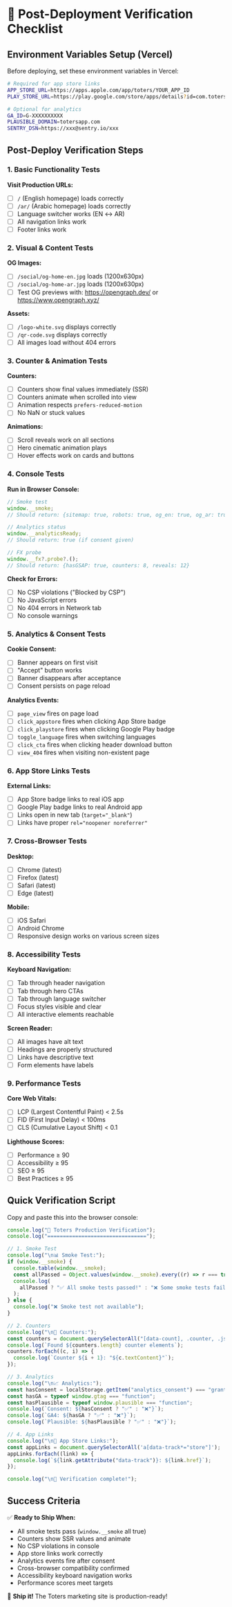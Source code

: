 # 🚀 Post-Deployment Verification Checklist

## Environment Variables Setup (Vercel)

Before deploying, set these environment variables in Vercel:

```bash
# Required for app store links
APP_STORE_URL=https://apps.apple.com/app/toters/YOUR_APP_ID
PLAY_STORE_URL=https://play.google.com/store/apps/details?id=com.toters.app

# Optional for analytics
GA_ID=G-XXXXXXXXXX
PLAUSIBLE_DOMAIN=totersapp.com
SENTRY_DSN=https://xxx@sentry.io/xxx
```

## Post-Deploy Verification Steps

### 1. Basic Functionality Tests

**Visit Production URLs:**

- [ ] `/` (English homepage) loads correctly
- [ ] `/ar/` (Arabic homepage) loads correctly
- [ ] Language switcher works (EN ↔ AR)
- [ ] All navigation links work
- [ ] Footer links work

### 2. Visual & Content Tests

**OG Images:**

- [ ] `/social/og-home-en.jpg` loads (1200x630px)
- [ ] `/social/og-home-ar.jpg` loads (1200x630px)
- [ ] Test OG previews with: https://opengraph.dev/ or https://www.opengraph.xyz/

**Assets:**

- [ ] `/logo-white.svg` displays correctly
- [ ] `/qr-code.svg` displays correctly
- [ ] All images load without 404 errors

### 3. Counter & Animation Tests

**Counters:**

- [ ] Counters show final values immediately (SSR)
- [ ] Counters animate when scrolled into view
- [ ] Animation respects `prefers-reduced-motion`
- [ ] No NaN or stuck values

**Animations:**

- [ ] Scroll reveals work on all sections
- [ ] Hero cinematic animation plays
- [ ] Hover effects work on cards and buttons

### 4. Console Tests

**Run in Browser Console:**

```javascript
// Smoke test
window.__smoke;
// Should return: {sitemap: true, robots: true, og_en: true, og_ar: true}

// Analytics status
window.__analyticsReady;
// Should return: true (if consent given)

// FX probe
window.__fx?.probe?.();
// Should return: {hasGSAP: true, counters: 8, reveals: 12}
```

**Check for Errors:**

- [ ] No CSP violations ("Blocked by CSP")
- [ ] No JavaScript errors
- [ ] No 404 errors in Network tab
- [ ] No console warnings

### 5. Analytics & Consent Tests

**Cookie Consent:**

- [ ] Banner appears on first visit
- [ ] "Accept" button works
- [ ] Banner disappears after acceptance
- [ ] Consent persists on page reload

**Analytics Events:**

- [ ] `page_view` fires on page load
- [ ] `click_appstore` fires when clicking App Store badge
- [ ] `click_playstore` fires when clicking Google Play badge
- [ ] `toggle_language` fires when switching languages
- [ ] `click_cta` fires when clicking header download button
- [ ] `view_404` fires when visiting non-existent page

### 6. App Store Links Tests

**External Links:**

- [ ] App Store badge links to real iOS app
- [ ] Google Play badge links to real Android app
- [ ] Links open in new tab (`target="_blank"`)
- [ ] Links have proper `rel="noopener noreferrer"`

### 7. Cross-Browser Tests

**Desktop:**

- [ ] Chrome (latest)
- [ ] Firefox (latest)
- [ ] Safari (latest)
- [ ] Edge (latest)

**Mobile:**

- [ ] iOS Safari
- [ ] Android Chrome
- [ ] Responsive design works on various screen sizes

### 8. Accessibility Tests

**Keyboard Navigation:**

- [ ] Tab through header navigation
- [ ] Tab through hero CTAs
- [ ] Tab through language switcher
- [ ] Focus styles visible and clear
- [ ] All interactive elements reachable

**Screen Reader:**

- [ ] All images have alt text
- [ ] Headings are properly structured
- [ ] Links have descriptive text
- [ ] Form elements have labels

### 9. Performance Tests

**Core Web Vitals:**

- [ ] LCP (Largest Contentful Paint) < 2.5s
- [ ] FID (First Input Delay) < 100ms
- [ ] CLS (Cumulative Layout Shift) < 0.1

**Lighthouse Scores:**

- [ ] Performance ≥ 90
- [ ] Accessibility ≥ 95
- [ ] SEO ≥ 95
- [ ] Best Practices ≥ 95

## Quick Verification Script

Copy and paste this into the browser console:

```javascript
console.log("🚀 Toters Production Verification");
console.log("================================");

// 1. Smoke Test
console.log("\n📊 Smoke Test:");
if (window.__smoke) {
  console.table(window.__smoke);
  const allPassed = Object.values(window.__smoke).every((r) => r === true);
  console.log(
    allPassed ? "✅ All smoke tests passed!" : "❌ Some smoke tests failed"
  );
} else {
  console.log("❌ Smoke test not available");
}

// 2. Counters
console.log("\n🔢 Counters:");
const counters = document.querySelectorAll("[data-count], .counter, .js-count");
console.log(`Found ${counters.length} counter elements`);
counters.forEach((c, i) => {
  console.log(`Counter ${i + 1}: "${c.textContent}"`);
});

// 3. Analytics
console.log("\n📈 Analytics:");
const hasConsent = localStorage.getItem("analytics_consent") === "granted";
const hasGA = typeof window.gtag === "function";
const hasPlausible = typeof window.plausible === "function";
console.log(`Consent: ${hasConsent ? "✅" : "❌"}`);
console.log(`GA4: ${hasGA ? "✅" : "❌"}`);
console.log(`Plausible: ${hasPlausible ? "✅" : "❌"}`);

// 4. App Links
console.log("\n📱 App Store Links:");
const appLinks = document.querySelectorAll('a[data-track*="store"]');
appLinks.forEach((link) => {
  console.log(`${link.getAttribute("data-track")}: ${link.href}`);
});

console.log("\n🎉 Verification complete!");
```

## Success Criteria

✅ **Ready to Ship When:**

- All smoke tests pass (`window.__smoke` all true)
- Counters show SSR values and animate
- No CSP violations in console
- App store links work correctly
- Analytics events fire after consent
- Cross-browser compatibility confirmed
- Accessibility keyboard navigation works
- Performance scores meet targets

🎉 **Ship it!** The Toters marketing site is production-ready!
